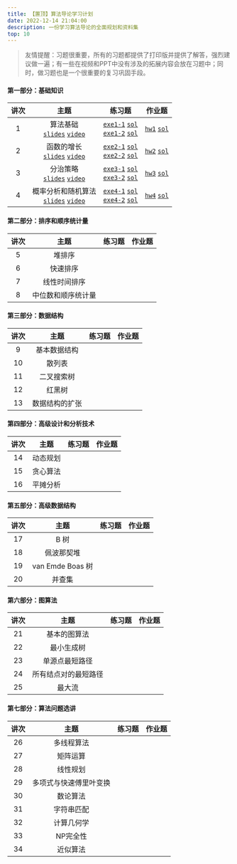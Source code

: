 ```yaml
---
title: 【置顶】算法导论学习计划
date: 2022-12-14 21:04:00
description: 一份学习算法导论的全面规划和资料集
top: 10
---
```


> 友情提醒：习题很重要，所有的习题都提供了打印版并提供了解答，强烈建议做一遍；有一些在视频和PPT中没有涉及的拓展内容会放在习题中；同时，做习题也是一个很重要的复习巩固手段。

#### 第一部分：基础知识

|讲次|主题|练习题|作业题|
|:-:|:-:|:-:|:-:|
|1|算法基础<br/>[`slides`](/slides/lec01-getting-started.pdf) [`video`](https://www.bilibili.com/video/BV1xD4y1V77a/)|[`exe1-1`](/exercise/exe1-1.pdf) [`sol`](/solution1/exe1-1/)<br/>[`exe1-2`](/exercise/exe1-2.pdf) [`sol`](/solution1/exe1-2/)|[`hw1`](/homework/hw1.pdf) [`sol`](/solution1/hw1/)|
|2|函数的增长<br/>[`slides`](/slides/lec02-growth-of-functions.pdf) [`video`](https://www.bilibili.com/video/BV1vx4y1G7oQ/)|[`exe2-1`](/exercise/exe2-1.pdf) [`sol`](/solution2/exe2-1/)<br/>[`exe2-2`](/exercise/exe2-2.pdf) [`sol`](/solution2/exe2-2/)|[`hw2`](/homework/hw2.pdf) [`sol`](/solution2/hw2/)|
|3|分治策略<br/>[`slides`](/slides/lec03-divide-and-conquer.pdf) [`video`](https://www.bilibili.com/video/BV1MM411F7Er/)|[`exe3-1`](/exercise/exe3-1.pdf) [`sol`](/solution3/exe3-1/)<br/>[`exe3-2`](/exercise/exe3-2.pdf) [`sol`](/solution3/exe3-2/)|[`hw3`](/homework/hw3.pdf) [`sol`](/solution3/hw3/)|
|4|概率分析和随机算法<br/>[`slides`](/slides/lec04-probabilistic-analysis-and-randomized-algorithms.pdf) [`video`](https://www.bilibili.com/video/BV1Dd4y1j7n3/)|[`exe4-1`](/exercise/exe4-1.pdf) [`sol`](/solution4/exe4-1/)<br/>[`exe4-2`](/exercise/exe4-2.pdf) [`sol`](/solution4/exe4-2/)|[`hw4`](/homework/hw4.pdf) [`sol`](/solution4/hw4/)|


#### 第二部分：排序和顺序统计量

|讲次|主题|练习题|作业题|
|:-:|:-:|:-:|:-:|
|5|堆排序|||
|6|快速排序|||
|7|线性时间排序|||
|8|中位数和顺序统计量|||


#### 第三部分：数据结构

|讲次|主题|练习题|作业题|
|:-:|:-:|:-:|:-:|
|9|基本数据结构|||
|10|散列表|||
|11|二叉搜索树|||
|12|红黑树|||
|13|数据结构的扩张|||


#### 第四部分：高级设计和分析技术

|讲次|主题|练习题|作业题|
|:-:|:-:|:-:|:-:|
|14|动态规划|||
|15|贪心算法|||
|16|平摊分析|||


#### 第五部分：高级数据结构

|讲次|主题|练习题|作业题|
|:-:|:-:|:-:|:-:|
|17|B 树|||
|18|佩波那契堆|||
|19|van Emde Boas 树|||
|20|并查集|||


#### 第六部分：图算法

|讲次|主题|练习题|作业题|
|:-:|:-:|:-:|:-:|
|21|基本的图算法|||
|22|最小生成树|||
|23|单源点最短路径|||
|24|所有结点对的最短路径|||
|25|最大流|||


#### 第七部分：算法问题选讲

|讲次|主题|练习题|作业题|
|:-:|:-:|:-:|:-:|
|26|多线程算法|||
|27|矩阵运算|||
|28|线性规划|||
|29|多项式与快速傅里叶变换|||
|30|数论算法|||
|31|字符串匹配|||
|32|计算几何学|||
|33|NP完全性|||
|34|近似算法|||

